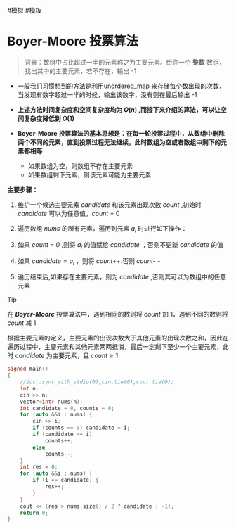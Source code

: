 #模拟 #模板 
# Boyer-Moore 投票算法
  > 背景：数组中占比超过一半的元素称之为主要元素。给你一个 **整数** 数组，找出其中的主要元素，若不存在，输出 -1

- 一般我们习惯想到的方法是利用unordered_map 来存储每个数出现的次数，当发现有数字超过一半的时候，输出该数字，没有则在最后输出 -1

- **上述方法时间复杂度和空间复杂度均为 $O(n)$ ,而接下来介绍的算法，可以让空间复杂度降低到 $O(1)$**
- **Boyer-Moore 投票算法的基本思想是：在每一轮投票过程中，从数组中删除两个不同的元素，直到投票过程无法继续，此时数组为空或者数组中剩下的元素都相等**
  - 如果数组为空，则数组不存在主要元素
  - 如果数组剩下元素，则该元素可能为主要元素

**主要步骤：**

1. 维护一个候选主要元素 *candidate* 和该元素出现次数 *count* ,初始时 *candidate* 可以为任意值，*count =* 0
2.  遍历数组 *nums* 的所有元素，遍历到元素 $a_i$ 时进行如下操作：
   1. 如果 *count = 0* ,则将 $a_i$ 的值赋给 *candidate* ；否则不更新 *candidate* 的值
   2. 如果 $candidate = a_i$ ，则将 *count++*.否则 *count- -*

3. 遍历结束后,如果存在主要元素，则为 *candidate* ,否则其可以为数组中的任意元素

> [!tip]
>
> 在 ***Boyer-Moore*** 投票算法中，遇到相同的数则将 *count* 加 1，遇到不同的数则将 *count* 减 1
>
> 根据主要元素的定义，主要元素的出现次数大于其他元素的出现次数之和，因此在遍历过程中，主要元素和其他元素两两抵消，最后一定剩下至少一个主要元素，此时 *candidate* 为主要元素，且 $count \geq 1$

```cpp
signed main()
{
    //ios::sync_with_stdio(0),cin.tie(0),cout.tie(0);
    int n;
    cin >> n;
    vector<int> nums(n);
    int candidate = 0, counts = 0;
    for (auto &&i : nums) {
        cin >> i;
        if (counts == 0) candidate = i;
        if (candidate == i)
            counts++;
        else
            counts--;
    }
    int res = 0;
    for (auto &&i : nums) {
        if (i == candidate) {
            res++;
        }
    }
    cout << (res > nums.size() / 2 ? candidate : -1);
    return 0;
}
```